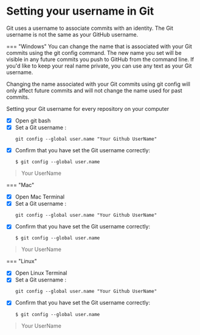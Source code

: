 # Setting your username in Git

Git uses a username to associate commits with an identity. The Git username is not the same as your GitHub username.

=== "Windows"
You can change the name that is associated with your Git commits using the git config command. The new name you set will be visible in any future commits you push to GitHub from the command line. If you'd like to keep your real name private, you can use any text as your Git username.

Changing the name associated with your Git commits using git config will only affect future commits and will not change the name used for past commits.

Setting your Git username for every repository on your computer

- [x] Open git bash
- [x] Set a Git username :
  ```
  git config --global user.name "Your Github UserName"
  ```
- [x] Confirm that you have set the Git username correctly:
  ```
  $ git config --global user.name

  ```
> Your UserName


 
=== "Mac"
- [x] Open Mac Terminal
- [x] Set a Git username :
  ```
  git config --global user.name "Your Github UserName"
  ```
- [x] Confirm that you have set the Git username correctly:
  ```
  $ git config --global user.name

  ```
> Your UserName

=== "Linux"
- [x] Open Linux Terminal
- [x] Set a Git username :
  ```
  git config --global user.name "Your Github UserName"
  ```
- [x] Confirm that you have set the Git username correctly:
  ```
  $ git config --global user.name

  ```
> Your UserName
